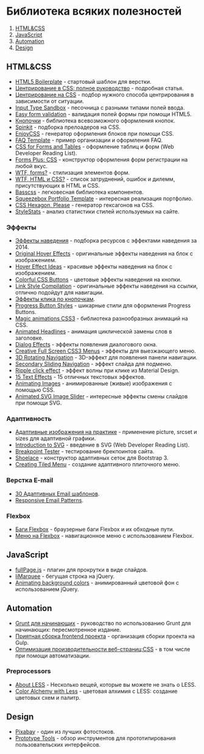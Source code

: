 # Библиотека всяких полезностей

1. [HTML&CSS](#htmlcss)
2. [JavaScript](#javascript)
3. [Automation](#automation)
4. [Design](#design)

## HTML&CSS

* [HTML5 Boilerplate](https://html5boilerplate.com) - стартовый шаблон для верстки.
* [Центрирование в CSS: полное руководство](http://frontender.info/centering-css-complete-guide/) - подробная статья.
* [Центрирование на CSS](http://howtocenterincss.com) - подбор нужного способа центрирования в зависимости от ситуации.
* [Input Type Sandbox](http://inputtypes.com/) - песочница с разными типами полей ввода.
* [Easy form validation](http://demo.tutorialzine.com/2014/12/quick-tip-easy-form-validation-with-html5/index.html) - валидация полей формы при помощи HTML5.
* [Кнопочки](http://unicorn-ui.com/buttons/) - библиотека всевозможного оформления кнопок.
* [Spinkit](http://tobiasahlin.com/spinkit/) - подборка прелоадеров на CSS.
* [EnjoyCSS](http://enjoycss.com) - генератор оформления блоков при помощи CSS.
* [FAQ Template](https://codyhouse.co/demo/faq-template/index.html) - пример организации и оформления FAQ.
* [CSS for Forms and Tables](http://thenewcode.com/906/Web-Developer-Reading-List-CSS-For-Forms-and-Tables) - оформление таблиц и форм (Web Developer Reading List).
* [Forms Plus: CSS](http://swebdeveloper.com/apps/forms-plus-css/index.html) - конструктор оформления форм регистрации на любой вкус.
* [WTF, forms?](http://wtfforms.com/) - стилизация элементов форм.
* [WTF, HTML и CSS?](http://frontender.info/wtfhtmlcss/) - список затруднений, ошибок и дилемм, присутствующих в HTML и CSS.
* [Basscss](http://www.basscss.com/) - легковесная библиотека компонентов.
* [Squeezebox Portfolio Template](https://codyhouse.co/gem/squeezebox-portfolio-template/) - интересная реализация портфолио.
* [CSS Hexagon, Please](http://csshexagon.com/) - генератор гексагонов на CSS.
* [StyleStats](http://www.stylestats.org/) - анализ статистики стилей используемых на сайте.


### Эффекты

* [Эффекты наведения](http://tympanus.net/codrops2014/) - подборка ресурсов с эффектами наведения за 2014.
* [Original Hover Effects](http://tympanus.net/Tutorials/OriginalHoverEffects/index.html) - оригинальные эффекты наведения на блок с изображением.
* [Hover Effect Ideas](http://tympanus.net/Development/HoverEffectIdeas/index.html) - красивые эффекты наведения на блок с изображением.
* [Colorful CSS Buttons](http://codepen.io/chrisdothtml/full/waKBdM/) - цветовые эффекты наведения на кнопки.
* [Link Style Compilation](http://codepen.io/teeganlincoln/pen/bVNgBR) - оригинальные эффекты наведения на ссылки, отлично подойдут для навигации.
* [Эффекты клика по кнопочкам](http://tympanus.net/Development/ClickEffects/).
* [Progress Button Styles](http://tympanus.net/Development/ProgressButtonStyles/) - шикарные стили для оформления Progress Buttons.
* [Magic animations CSS3](http://www.minimamente.com/example/magic_animations/) - библиотека разнообразных анимаций на CSS.
* [Animated Headlines](https://codyhouse.co/demo/animated-headlines/) - анимация циклической замены слов в заголовке.
* [Dialog Effects](http://tympanus.net/Development/DialogEffects/annie.html) - эффекты появления диалогового окна.
* [Creative Full Screen CSS3 Menus](https://scotch.io/demos/body-class-menus-reveal-left) - эффекты для выезжающего меню.
* [3D Rotating Navigation](https://codyhouse.co/demo/3d-rotating-navigation/index.html) - 3D-эффект для появления панели навигации.
* [Secondary Sliding Navigation](https://codyhouse.co/demo/secondary-sliding-navigation/index.html) - эффект слайда для подменю.
* [Ripple click effect](http://thecodeplayer.com/walkthrough/ripple-click-effect-google-material-design) - эффект волны при клике из Material Design.
* [15 Text Effects](http://www.webappers.com/2015/09/03/15-awesome-css3-text-effects/) - 15 отличных текстовых эффектов.
* [Animating Images](http://pencilscoop.com/2014/04/animating-images-with-css-keyframes/) - анимированные (живые) изображения с помощью CSS.
* [Animated SVG Image Slider](https://codyhouse.co/gem/animated-svg-image-slider/) - интересные эффекты смены слайдов при помощи SVG.


### Адаптивность

* [Адаптивные изображения на практике](http://alistapart.com/article/responsive-images-in-practice) - применение picture, srcset и sizes для адаптивной графики.
* [Introduction to SVG](http://thenewcode.com/970/Web-Developer-Reading-List-Introduction-to-SVG) - введение в SVG (Web Developer Reading List).
* [Breakpoint Tester](http://breakpointtester.com/) - тестирование брекпоинтов сайта.
* [Shoelace](http://shoelace.io/) - конструктор адаптивных сеток для Bootstrap 3.
* [Creating Tiled Menu](http://speckyboy.com/2014/07/17/full-width-responsive-tiled-menu/) - создание адаптивного плиточного меню.


### Верстка E-mail

* [30 Адаптивных Email шаблонов](http://speckyboy.com/2014/07/10/free-responsive-email-templates/).
* [Responsive Email Patterns](http://responsiveemailpatterns.com/).

### Flexbox

* [Баги Flexbox](http://css-live.ru/articles/brauzernye-bagi-flexbox.html) - браузерные баги Flexbox и их обходные пути.
* [Меню на Flexbox](http://canonium.com/articles/tutorial-create-flexbox-navbar) - навигационное меню с использованием Flexbox.

## JavaScript

* [fullPage.js](http://alvarotrigo.com/fullPage/#firstPage) - плагин для прокрутки в виде слайдов.
* [liMarquee](http://masscode.ru/index.php/k2/item/44-limarquee) - бегущая строка на jQuery.
* [Animating background colors](http://webdesignerwall.com/tutorials/animating-background-colors) - анимированный цветовой фон с использованием jQuery.

## Automation

* [Grunt для начинающих](http://frontender.info/a-beginners-guide-to-grunt-redux/) - руководство по использованию Grunt для начинающих: пересмотренное издание.
* [Приятная сборка frontend проекта](http://habrahabr.ru/post/250569/) - организация сборки проекта на Gulp.
* [Оптимизация производительности веб-страниц:CSS](http://forwebdev.ru/css/optimiziruem-proizvoditelnost-veb-stranicy-css/) - в том числе при помощи автоматизации.

### Preprocessors

* [About LESS](http://webdesign.tutsplus.com/tutorials/a-few-things-you-might-not-know-about-less--cms-22527) - Несколько вещей, которые вы можете не знать о LESS.
* [Color Alchemy with Less](http://www.sitepoint.com/color-alchemy-with-less-creating-color-schemes-and-palettes/) - цветовая алхимия с LESS: создание цветовых схем и палитр.

## Design

* [Pixabay](https://pixabay.com/ru/) - один из лучших фотостоков.
* [Prototype Tools](https://xakep.ru/2014/09/09/prototype-tools/) - обзор инструментов для прототипирования пользовательских интерфейсов.

